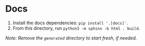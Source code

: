 # Docs

1. Install the docs dependencies: `pip install '.[docs]'`.
2. From this directory, run `python3 -m sphinx -b html . build`.

*Note: Remove the `generated` directory to start fresh, if needed.*
